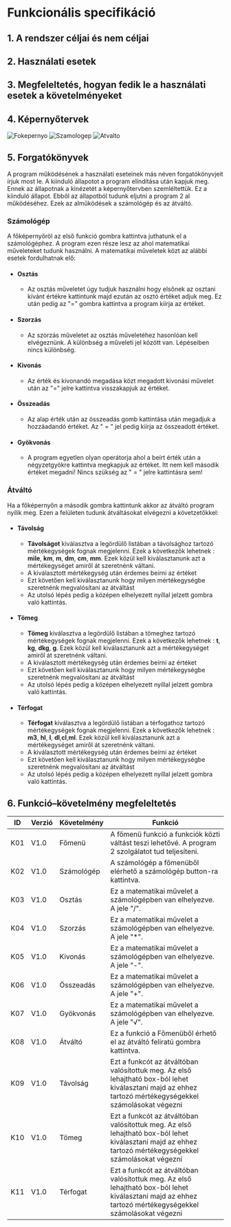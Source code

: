 # Funkcionális specifikáció

## 1. A rendszer céljai és nem céljai

## 2. Használati esetek

## 3. Megfeleltetés, hogyan fedik le a használati esetek a követelményeket

## 4. Képernyőtervek
![Fokepernyo]( https://github.com/dobiantal/MultiCalculator/blob/work/Doc/Kepernyoterv/Fokepernyo.jpg)
![Szamologep]( https://github.com/dobiantal/MultiCalculator/blob/work/Doc/Kepernyoterv/Szamologep.jpg)
![Atvalto]( https://github.com/dobiantal/MultiCalculator/blob/work/Doc/Kepernyoterv/Atvalto.jpg)
## 5. Forgatókönyvek
A program működésének a használati eseteinek más néven forgatókönyvjeit írjuk most le. A kiinduló 
állapotot a program elíndítása után kapjuk meg. Ennek az állapotnak a kinézetét a képernyőtervben 
szemléltettük. Ez a kiinduló állapot. Ebből az állapotból tudunk eljutni a program 2 al működéséhez.
Ezek az alműködések a számológép és az átváltó. 

### Számológép
 A főképernyőröl az első funkció gombra kattintva juthatunk el a számológéphez. A program ezen része
lesz az ahol matematikai műveleteket tudunk használni. A matematikai műveletek közt az alábbi esetek
  fordulhatnak elő: 
* #### Osztás
  * Az osztás műveletet úgy tudjuk használni hogy elsőnek az osztani kívánt értékre kattintunk
    majd ezután az osztó értéket adjuk meg. Ez után pedig az "=" gombra kattintva a program kiírja 
    az értéket.
* #### Szorzás
  * Az szorzás műveletet az osztás műveletéhez hasonlóan kell elvégeznünk. A különbség a műveleti jel 
    között van. Lépéseiben nincs különbség.
* #### Kivonás
  * Az érték és kivonandó megadása közt megadott kivonási művelet után az "=" jelre kattintva 
    visszakapjuk az értéket.
* #### Összeadás
  * Az alap érték után az összeadás gomb kattintása után megadjuk a hozzáadandó értéket. Az " = " jel 
    pedig kiírja az összeadott értéket.
* #### Gyökvonás
    * A program egyetlen olyan operátorja ahol a beírt érték után a négyzetgyökre kattintva megkapjuk
    az értéket. Itt nem kell második értéket megadni! Nincs szükség az " = " jelre kattintásra sem! 

### Átváltó
Ha a főképernyőn a második gombra kattintunk akkor az átváltó program nyílik meg. Ezen a
felületen tudunk átváltásokat elvégezni a követzetőkkel:

* #### Távolság
    * **Távolságot** kiválasztva a legördülő listában a távolsághoz tartozó mértékegységek
    fognak megjelenni. Ezek a következők lehetnek : **mile**, **km**, **m**, **dm**, **cm**, **mm**. Ezek 
      közül kell kiválasztanunk azt a mértékegységet amiről át szeretnénk váltani.
    * A kiválasztott mértékegység után érdemes beírni az értéket
    * Ezt követően kell kiválasztanunk hogy milyen mértékegységbe szeretnénk megvalósítani az átváltást
    * Az utolsó lépés pedig a középen elhelyezett nyíllal jelzett gombra való kattintás.
    
* #### Tömeg
   * **Tömeg** kiválasztva a legördülő listában a tömeghez tartozó mértékegységek
    fognak megjelenni. Ezek a következők lehetnek : **t**, **kg**, **dkg**, **g**. Ezek 
      közül kell kiválasztanunk azt a mértékegységet amiről át szeretnénk váltani.
    * A kiválasztott mértékegység után érdemes beírni az értéket
    * Ezt követően kell kiválasztanunk hogy milyen mértékegységbe szeretnénk megvalósítani az átváltást
    * Az utolsó lépés pedig a középen elhelyezett nyíllal jelzett gombra való kattintás.
* #### Térfogat 
    * **Térfogat** kiválasztva a legördülő listában a térfogathoz tartozó mértékegységek
    fognak megjelenni. Ezek a következők lehetnek : **m3**, **hl**, **l**, **dl**,**cl**,**ml**. Ezek 
      közül kell kiválasztanunk azt a mértékegységet amiről át szeretnénk váltani.
    * A kiválasztott mértékegység után érdemes beírni az értéket
    * Ezt követően kell kiválasztanunk hogy milyen mértékegységbe szeretnénk megvalósítani az átváltást
    * Az utolsó lépés pedig a középen elhelyezett nyíllal jelzett gombra való kattintás.


## 6. Funkció–követelmény megfeleltetés
| ID | Verzió | Követelmény | Funkció |
|--|------| --- | -------- |
| K01 | V1.0 | Főmenü | A főmenü funkció a funkciók közti váltást teszi lehetővé. A program 2 szolgálatot tud teljesíteni.|  
| K02 | V1.0 | Számológép | A számológép a főmenüből elérhető a számológép button-ra kattintva.|
| K03 | V1.0 | Osztás | Ez a matematikai művelet a számológépben van elhelyezve. A jele "/". |
| K04 | V1.0 | Szorzás | Ez a matematikai művelet a számológépben van elhelyezve. A jele "*". | 
| K05 | V1.0 | Kivonás | Ez a matematikai művelet a számológépben van elhelyezve. A jele "-". |
| K06 | V1.0 | Összeadás | Ez a matematikai művelet a számológépben van elhelyezve. A jele "+". |  
| K07 | V1.0 | Gyökvonás | Ez a matematikai művelet a számológépben van elhelyezve. A jele "√". |
| K08 | V1.0 | Átváltó | Ez a funkció a Főmenüből érhető el az átváltó feliratú gombra kattintva. | 
| K09 | V1.0 | Távolság | Ezt a funkcót az átváltóban valósítottuk meg. Az első lehajtható box-ból lehet kiválasztani majd az ehhez tartozó mértékegységekkel számolásokat végezni | 
| K10 | V1.0 | Tömeg | Ezt a funkcót az átváltóban valósítottuk meg. Az első lehajtható box-ból lehet kiválasztani majd az ehhez tartozó mértékegységekkel számolásokat végezni | 
| K11 | V1.0 | Térfogat | Ezt a funkcót az átváltóban valósítottuk meg. Az első lehajtható box-ból lehet kiválasztani majd az ehhez tartozó mértékegységekkel számolásokat végezni | 


